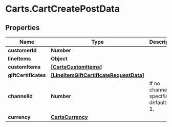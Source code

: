 # Carts.CartCreatePostData

## Properties
Name | Type | Description | Notes
------------ | ------------- | ------------- | -------------
**customerId** | **Number** |  | [optional] 
**lineItems** | **Object** |  | [optional] 
**customItems** | [**[CartsCustomItems]**](CartsCustomItems.md) |  | [optional] 
**giftCertificates** | [**[LineItemGiftCertificateRequestData]**](LineItemGiftCertificateRequestData.md) |  | [optional] 
**channelId** | **Number** | If no channel is specified, defaults to 1.  | [optional] 
**currency** | [**CartsCurrency**](CartsCurrency.md) |  | [optional] 
